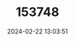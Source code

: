 ---
title: "153748"
category: "Cambarus bartonii"
draft: false
date: 2024-02-22 13:03:51
languages:
  English: ["Appalachian Brook Crayfish", "Common Crayfish"]
---